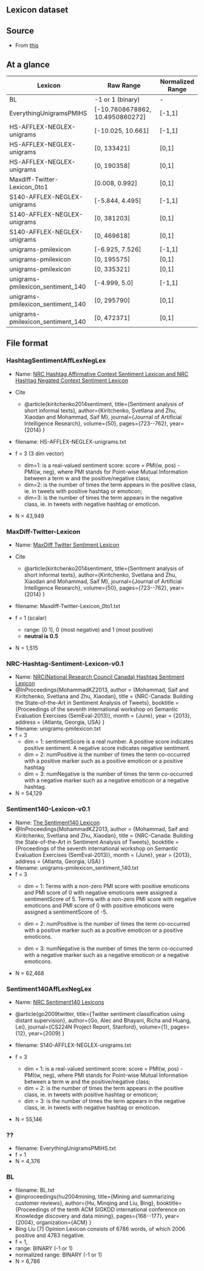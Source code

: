 ## Lexicon dataset


## Source
* From [this](http://saifmohammad.com/WebPages/lexicons.html)


## At a glance
| Lexicon                           | Raw Range                       | Normalized Range |
|-----------------------------------|---------------------------------|------------------|
| BL                                | -1 or 1 (binary)                | -                |
| EverythingUnigramsPMIHS           | [-10.7608678862, 10.4950860272] | [-1,1]           |
| HS-AFFLEX-NEGLEX-unigrams         | [-10.025, 10.661]               | [-1,1]           |
| HS-AFFLEX-NEGLEX-unigrams         | [0, 133421]                     | [0,1]            |
| HS-AFFLEX-NEGLEX-unigrams         | [0, 190358]                     | [0,1]            |
| Maxdiff-Twitter-Lexicon_0to1      | [0.008, 0.992]                  | [0,1]            |
| S140-AFFLEX-NEGLEX-unigrams       | [-5.844, 4.495]                 | [-1,1]           |
| S140-AFFLEX-NEGLEX-unigrams       | [0, 381203]                     | [0,1]            |
| S140-AFFLEX-NEGLEX-unigrams       | [0, 469618]                     | [0,1]            |
| unigrams-pmilexicon               | [-6.925, 7.526]                 | [-1,1]           |
| unigrams-pmilexicon               | [0, 195575]                     | [0,1]            |
| unigrams-pmilexicon               | [0, 335321]                     | [0,1]            |
| unigrams-pmilexicon_sentiment_140 | [-4.999, 5.0]                   | [-1,1]           |
| unigrams-pmilexicon_sentiment_140 | [0, 295790]                     | [0,1]            |
| unigrams-pmilexicon_sentiment_140 | [0, 472371]                     | [0,1]            |



## File format

### HashtagSentimentAffLexNegLex
* Name: [NRC Hashtag Affirmative Context Sentiment Lexicon and NRC Hashtag Negated Context Sentiment Lexicon ](https://github.com/WladimirSidorenko/SemEval-2016/blob/master/scripts/data/HashtagSentimentAffLexNegLex/readme.txt)
* Cite
	* @article{kiritchenko2014sentiment,
  title={Sentiment analysis of short informal texts},
  author={Kiritchenko, Svetlana and Zhu, Xiaodan and Mohammad, Saif M},
  journal={Journal of Artificial Intelligence Research},
  volume={50},
  pages={723--762},
  year={2014}
}
* filename: HS-AFFLEX-NEGLEX-unigrams.txt
* f = 3 (3 dim vector)
	* dim=1: <score> is a real-valued sentiment score: score = PMI(w, pos) - PMI(w, neg), where PMI stands for Point-wise Mutual Information between a term w and the positive/negative class;
	* dim=2: <Npos> is the number of times the term appears in the positive class, ie. in tweets with positive hashtag or emoticon;
	* dim=3: <Nneg> is the number of times the term appears in the negative class, ie. in tweets with negative hashtag or emoticon.

* N = 43,949

### MaxDiff-Twitter-Lexicon
* Name: [MaxDiff Twitter Sentiment Lexicon](https://github.com/WladimirSidorenko/SemEval-2016/tree/master/scripts/data/MaxDiff-Twitter-Lexicon)
* Cite
	* @article{kiritchenko2014sentiment,
  title={Sentiment analysis of short informal texts},
  author={Kiritchenko, Svetlana and Zhu, Xiaodan and Mohammad, Saif M},
  journal={Journal of Artificial Intelligence Research},
  volume={50},
  pages={723--762},
  year={2014}
}

* filename: Maxdiff-Twitter-Lexicon_0to1.txt
* f = 1 (scalar)
	* range: [0 1], 0 (most negative) and 1 (most positive)
	* **neutral is 0.5**
* N = 1,515


### NRC-Hashtag-Sentiment-Lexicon-v0.1
* Name: [NRC(National Research Council Canada) Hashtag Sentiment Lexicon](https://github.com/pedrobalage/TwitterHybridClassifier/tree/master/Data/Lexicon/NRC-Hashtag-Sentiment-Lexicon-v0.1)
* @InProceedings{MohammadKZ2013,
  author    = {Mohammad, Saif and Kiritchenko, Svetlana and Zhu, Xiaodan},
  title     = {NRC-Canada: Building the State-of-the-Art in Sentiment Analysis of Tweets},
  booktitle = {Proceedings of the seventh international workshop on Semantic Evaluation Exercises (SemEval-2013)},
  month     = {June},
  year      = {2013},
  address   = {Atlanta, Georgia, USA}
}
* filename: unigrams-pmilexicon.txt
* f = 3
	* dim = 1: sentimentScore is a real number. A positive score indicates positive sentiment. A negative score indicates negative sentiment.
	* dim = 2: numPositive is the number of times the term co-occurred with a positive marker such as a positive emoticon or a positive hashtag
	* dim = 3: numNegative is the number of times the term co-occurred with a negative marker such as a negative emoticon or a negative hashtag.
* N = 54,129

### Sentiment140-Lexicon-v0.1
* Name: [The Sentiment140 Lexicon](https://github.com/felipebravom/StaticTwitterSent/tree/master/extra/Sentiment140-Lexicon-v0.1)
* @InProceedings{MohammadKZ2013,
  author    = {Mohammad, Saif and Kiritchenko, Svetlana and Zhu, Xiaodan},
  title     = {NRC-Canada: Building the State-of-the-Art in Sentiment Analysis of Tweets},
  booktitle = {Proceedings of the seventh international workshop on Semantic Evaluation Exercises (SemEval-2013)},
  month     = {June},
  year      = {2013},
  address   = {Atlanta, Georgia, USA}
}
* filename: unigrams-pmilexicon_sentiment_140.txt
* f = 3
	* dim = 1: Terms with a non-zero PMI score with positive emoticons and PMI score of 0 with negative emoticons were assigned a sentimentScore of 5.
	  Terms with a non-zero PMI score with negative emoticons and PMI score of 0 
	  with positive emoticons were assigned a sentimentScore of -5.

	* dim = 2: numPositive is the number of times the term co-occurred with a positive marker such as a positive emoticon or a positive emoticons.

	* dim = 3: numNegative is the number of times the term co-occurred with a negative marker such as a negative emoticon or a negative emoticons.
* N = 62,468

### Sentiment140AffLexNegLex
* Name: [NRC Sentiment140 Lexicons](https://github.com/balikasg/SemEval2016-Twitter_Sentiment_Evaluation/tree/master/src/lexicons/Sentiment140AffLexNegLex)
* @article{go2009twitter,
  title={Twitter sentiment classification using distant supervision},
  author={Go, Alec and Bhayani, Richa and Huang, Lei},
  journal={CS224N Project Report, Stanford},
  volume={1},
  pages={12},
  year={2009}
}
* filename: S140-AFFLEX-NEGLEX-unigrams.txt
* f = 3
	* dim = 1: <score> is a real-valued sentiment score: score = PMI(w, pos) - PMI(w, neg), where PMI stands for Point-wise Mutual Information between a term w and the positive/negative class;
	* dim = 2: <Npos> is the number of times the term appears in the positive class, ie. in tweets with positive hashtag or emoticon;
	* dim = 3: <Nneg> is the number of times the term appears in the negative class, ie. in tweets with negative hashtag or emoticon.

* N = 55,146

### ??
* filename: EverythingUnigramsPMIHS.txt
* f = 1
* N = 4,376


### BL
* filename: BL.txt
* @inproceedings{hu2004mining,
  title={Mining and summarizing customer reviews},
  author={Hu, Minqing and Liu, Bing},
  booktitle={Proceedings of the tenth ACM SIGKDD international conference on Knowledge discovery and data mining},
  pages={168--177},
  year={2004},
  organization={ACM}
}
*  Bing Liu [7] Opinion Lexicon consists of 6786 words, of which 2006 positive and 4783 negative. 
* f = 1, 
* range: BINARY (-1 or 1)
* normalized range:  BINARY (-1 or 1)
* N = 6,786

